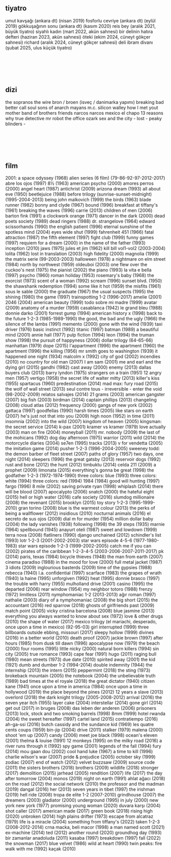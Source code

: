 ## tiyatro

umut kavşağı (ankara dt) (nisan 2019)
fosforlu cevriye (ankara dt) (eylül 2019)
gökkuşağının sonu (ankara dt) (kasım 2020)
reis bey (aralık 2021, büyük tiyatro)
siyahlı kadın (mart 2022, akün sahnesi)
bir delinin hatıra defteri (haziran 2023, akün sahnesi)
öteki (ekim 2024, cüneyt gökçer sahnesi)
richard (aralık 2024, cüneyt gökçer sahnesi)
deli ibram divanı (şubat 2025, ulus küçük tiyatro)

<br></br>
<br></br>

## dizi

the sopranos
the wire
bron / broen (isveç / danimarka yapımı)
breaking bad
better call soul
sons of anarch
mayans m.c.
silicon walley
how I met yout mother
band of brothers
friends
narcos
narcos mexico
el chapo
13 reasons why
true detective
mr robot
the office
ozark
sex and the city -
lost -
peaky blinders -

<br></br>
<br></br>


## film

 2001: a space odyssey (1968)
 alien series (6 film) (79-86-92-97-2012-2017)
 abre los ojos (1997) 
 8½ (1963)
 american psycho (2000)
 amores perros (2000)
 angel heart (1987)
 antichrist (2009)
 arizona dream (1993)
 all about eve (1950)
 beetlejuice (1988)
 before trilogy (sunrise-sunset-midnight) (1995-2004-2013)
 being john malkovich (1999)
 the birds (1963)
 blade runner (1982)
 bonny and clyde (1967)
 bound (1996)
 breakfast at tiffany's (1961)
 breaking the waves (1996)
 carrie (2013)
 children of men (2006)
 barton fink (1991)
 a clockwork orange (1971)
 dancer in the dark (2000)
 dead poets society (1989)
 dead ringers (1988)
 dr. strangelove (1964)
 edward scissorhands (1990)
 the english patient (1996)
 eternal sunshine of the spotless mind (2004)
 eyes wide shut (1999)
 fahrenheit 451 (1966)
 fatal attraction (1987)
 the fifth element (1997)
 fight club (1999)
 funny games (1997)
 requiem for a dream (2000)
 in the name of the father (1993)
 inception (2010)
 jaws (1975)
 jules et jim (1962)
 kill bill vol1-vol2 (2003-2004)
 lolita (1962)
 lost in translation (2003)
 high fidelity (2000)
 magnolia (1999)
 the matrix serie (99-2003-2003)
 halloween (1978)
 a nightmare on elm street (1984)
 north by northwest (1959)
 oldeuboi (2003)
 one flew over the cuckoo's nest (1975)
 the pianist (2002)
 the piano (1993)
 la vita e bella (1997)
 psycho (1960)
 roman holiday (1953)
 rosemary's baby (1968)
 the exorcist (1973)
 scent of a woman (1992)
 scream (1996)
 sunset blvd. (1950)
 the shawshank redemption (1994)
 some like it hot (1959)
 the misfits (1961)
 sous le sable (2000)
 the graduate (1967)
 the usual suspects (1995)
 the shining (1980)
 the game (1997)
 trainspotting 1-2 (1996-2017)
 amelie (2001)
 2046 (2004)
 american beauty (1999)
 todo sobre mi madre (1999)
 avatar (2009)
 anatomy of a murder (1959)
 casablanca (1942)
 le grand bleu (1988)
 donnie darko (2001)
 forrest gump (1994)
 american history x (1998)
 back to the future 1-2-3 (1985-1989-1990)
 the good, the bad and the ugly (1966)
 the silence of the lambs (1991)
 memento (2000)
 gone with the wind (1939)
 taxi driver (1976)
 basic instinct (1992)
 titanic (1997)
 batman (1989)
 a beautiful mind (2001)
 annie hall (1977)
 pulp fiction (1994)
 leon (1994)
 the truman show (1998)
 the pursuit of happyness (2006)
 dollar trilogy (64-65-66)
 manhattan (1979)
 dope (2015)
 l'appartment (1996)
 the apartment (1960)
 the apartment (1996)
 the killing (1956)
 mr smith goes to washington (1939)
 it happened one night (1934)
 malcolm x (1992)
 city of god (2002)
 incendies (2010)
 no country for old man (2007)
 I am sam (2001)
 me and earl and the dying girl (2015)
 gandhi (1982)
 cast away (2000)
 enemy (2013)
 dallas buyers club (2013)
 barry lyndon (1975)
 strangers on a train (1951)
 12 angry men (1957)
 vertigo (1958)
 the secret life of walter mitty (2013)
 killer's kiss (1955)
 spartacus (1960)
 predestination (2014)
 mad max: fury road (2015)
 the wolf of wall street (2013)
 seul contre tous - irreversible - enter the void (98-2002-2009)
 relatos salvajes (2014)
 21 grams (2003)
 american gangster (2007)
 big fish (2003)
 birdman (2014)
 captain phillips (2013)
 changeling (2008)
 cloud atlas (2012)
 frequency (2000)
 gangs of new york (2002)
 gattaca (1997)
 goodfellas (1990)
 harsh times (2005)
 like stars on earth (2007)
 he's just not that into you (2009)
 high noon (1952)
 in time (2011)
 insomnia (2002)
 into the wild (2007)
 kingdom of heaven (2005)
 kingsman: the secret service (2014)
 k-pax (2001)
 kramer vs kramer (1979)
 love actually (2003)
 man on fire (2004)
 moneyball (2011)
 mr. nobody (2009)
 the last of the mohicans (1992)
 dog day afternoon (1975)
 warrior (2011)
 wild (2014)
 the motorcycle diaries (2004)
 se7en (1995)
 tracks (2013)
 v for vendetta (2005)
 the imitation game (2014)
 pusher 1-2-3 (1996-2004-2005)
 sweeney todd: the demon barber of fleet street (2007)
 paths of glory (1957)
 two days, one night (2014)
 sleepers (1996)
 the great gatsby (2013)
 reservoir dogs (1992)
 rust and bone (2012)
 the hunt (2012)
 timbuktu (2014)
 celda 211 (2009)
 a prophet (2009)
 limonata (2015)
 everything's gonna be great (1998)
 the godfather 1-2-3 (1972-1974-1990)
 three colors: blue (1993)
 three colors: white (1994)
 three colors: red (1994)
 1984 (1984)
 good will hunting (1997)
 fargo (1996)
 8 mile (2002)
 saving private ryan (1998)
 whiplash (2014)
 there will be blood (2007)
 apocalypto (2006)
 snatch (2000)
 the hateful eight (2015)
 hell or high water (2016)
 cafe society (2016)
 slumdog millionaire (2008)
 the revenant (2015)
 brooklyn (2015)
 toy story 1-2-3 (1995-1999-2010)
 gran torino (2008)
 blue is the warmest colour (2013)
 the perks of being a wallflower (2012)
 insidious (2010)
 nocturnal animals (2016)
 el secreto de sus ojos (2009)
 dial m for murder (1954)
 million dollar baby (2004)
 the lady vanishes (1938)
 following (1998)
 the 39 steps (1935)
 marnie (1964)
 spellbound (1945)
 anayurt oteli (1987)
 sweet and lowdown (1999)
 terra nova (2008)
 flatliners (1990)
 django unchained (2012)
 schindler's list (1993)
 lotr 1-2-3 (2001-2002-2003)
 star wars episode 4-5-6 (1977-1980-1983)
 star wars episode 1-2-3 (1999-2002-2005)
 catch me if you can (2002)
 pirates of the caribbean 1-2-3-4-5 (2003-2006-2007-2011-2017)
 pk (2014)
 paris, texas (1984)
 bicycle thieves (1948)
 the man from earth (2007)
 cinema paradiso (1988)
 in the mood for love (2000)
 full metal jacket (1987)
 3 idiots (2009)
 inglourious basterds (2009)
 time of the gypsies (1988)
 rebecca (1940)
 l.a. confidential (1997)
 scarface (1983)
 the grapes of wrath (1940)
 la haine (1995)
 unforgiven (1992)
 heat (1995)
 donnie brasco (1997)
 the trouble with harry (1955)
 mulholland drive (2001)
 casino (1995)
 the departed (2006)
 rear window (1954)
 my neighbor totoro (1988)
 frenzy (1972)
 limitless (2011)
 nymphomaniac 1-2 (2013-2013)
 ağır roman (1997)
 nathalie (2003)
 diary of a nymphomaniac (2008)
 the big short (2015)
 the accountant (2016)
 red sparrow (2018)
 ghosts of girlfriends past (2009)
 match point (2005)
 vicky cristina barcelona (2008)
 blue jasmine (2013)
 everything you always wanted to know about sex (1972)
 love & other drugs (2010)
 the shape of water (2017)
 mexico trilogy (el mariachi, desperado, once upon a time in mexico) (92-95-03)
 girl interrupted (1999)
 three billboards outside ebbing, missouri (2017)
 sleepy hollow (1999)
 divines (2016)
 in a better world (2010)
 death proof (2007)
 jackie brown (1997)
 after hours (1985)
 from dusk till dawn (1996)
 apocalypse now (1979)
 the beach (2000)
 four rooms (1995)
 little nicky (2000)
 natural born killers (1994)
 sin city (2005)
 true romance (1993)
 cape fear (1991)
 hugo (2011)
 raging bull (1980)
 mean streets (1973)
 due date (2010)
 spirited away (2001)
 the kid (1921)
 dumb and dumber 1-2 (1994-2014)
 double indemnity (1944)
 the internship (2013)
 the intern (2015)
 peppermint (2018)
 the sting (1973)
 brokeback mountain (2005)
 the notebook (2004)
 the unbelievable truth (1989)
 bad times at the el royale (2018)
 the great dictator (1940)
 citizen kane (1941)
 once upon a time in america (1984)
 once upon a time in hollywood (2019)
 the place beyond the pines (2012)
 12 years a slave (2013)
 overlord (2018)
 the dark knight trilogy (2005-2008-2012)
 arrival (2016)
 the seven year itch (1955)
 layer cake (2004)
 interstellar (2014)
 gone girl (2014)
 get out (2017)
 in bruges (2008)
 das leben der anderen (2006)
 prisoners (2013)
 lock, stock and two smoking barrels (1998)
 8mm (1999)
 hotel rwanda (2004)
 the sweet hereafter (1997)
 cartel land (2015)
 contratiempo (2016)
 ah-ga-ssi (2016)
 butch cassidy and the sundance kid (1969)
 les quatre cents coups (1959)
 bin-jip (2004)
 drive (2011)
 stalker (1979)
 malena (2000)
 shoot 'em up (2007)
 candy (2006)
 meet joe black (1998)
 ocean's eleven (2001)
 thelma & louise (1991)
 12 monkeys (1995)
 on the milky road (2016)
 a river runs through it (1992)
 spy game (2001)
 legends of the fall (1994)
 fury (2014)
 mou gaan dou (2002)
 cool hand luke (1967)
 a time to kill (1996)
 charlie wilson's war (2007)
 pride & prejudice (2005)
 october sky (1999)
 zodiac (2007)
 end of watch (2012)
 velvet buzzsaw (2009)
 source code (2011)
 the sisters brothers (2018)
 brothers (2009)
 wildlife (2018)
 stronger (2017)
 demolition (2015)
 jarhead (2005)
 rendition (2007)
 life (2017)
 the day after tomorrow (2004)
 monos (2019)
 night on earth (1991)
 ahlat ağacı (2018)
 on the road (2012)
 the social network (2010)
 the professor and the madman (2019)
 dangal (2016)
 her (2013)
 seven years in tibet (1997)
 the irishman (2019)
 hell ride (2008)
 tropa de elite 1-2 (2007-2010)
 grindhouse (2007)
 the dreamers (2003)
 gladiator (2000)
 underground (1995)
 in july (2000)
 new york new york (1977)
 promising young woman (2020)
 duvara karşı (2004)
 shot caller (2017)
 american made (2017)
 green book (2018)
 rising high (2020)
 unbroken (2014)
 high plains drifter (1973)
 escape from alcatraz (1979)
 life is a miracle (2004)
 something from tiffany's (2022)
 taken 1-2-3 (2008-2012-2014)
 crna macka, beli macor (1998)
 a man named scott (2021)
 ex-machine (2014)
 ted (2012)
 another round (2020)
 groundhog day (1993)
 bir zamanlar anadoluda (2011)
 kasaba (1997)
 breakdown (1997)
 fall (2022)
 the snowman (2017)
 blue velvet (1986)
 wild at heart (1990)
 twin peaks: fire walk with me (1992)
 kaçak (2010)
